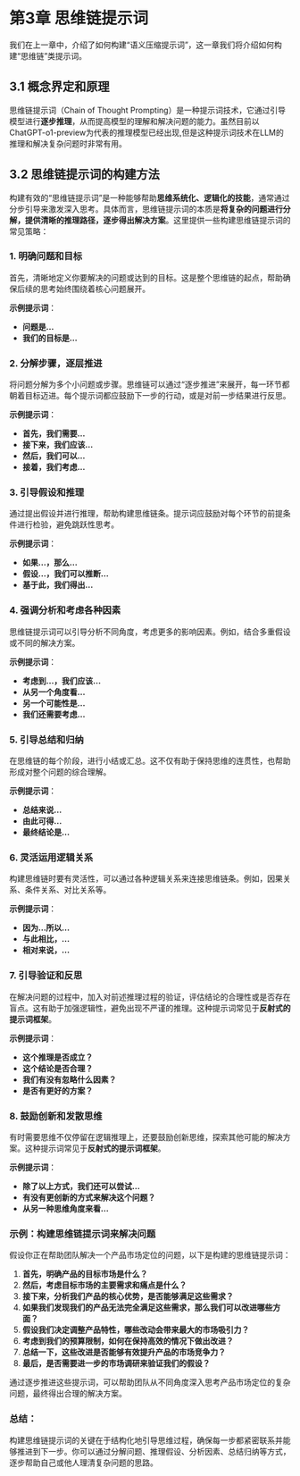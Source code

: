 # 第3章 思维链提示词

我们在上一章中，介绍了如何构建“语义压缩提示词”，这一章我们将介绍如何构建“思维链”类提示词。

## 3.1 概念界定和原理

思维链提示词（Chain of Thought Prompting）是一种提示词技术，它通过引导模型进行**逐步推理**，从而提高模型的理解和解决问题的能力。虽然目前以ChatGPT-o1-preview为代表的推理模型已经出现,但是这种提示词技术在LLM的推理和解决复杂问题时非常有用。

## 3.2 思维链提示词的构建方法

构建有效的“思维链提示词”是一种能够帮助**思维系统化、逻辑化的技能**，通常通过分步引导来激发深入思考。具体而言，思维链提示词的本质是**将复杂的问题进行分解，提供清晰的推理路径，逐步得出解决方案**。这里提供一些构建思维链提示词的常见策略：

### 1. **明确问题和目标**  
首先，清晰地定义你要解决的问题或达到的目标。这是整个思维链的起点，帮助确保后续的思考始终围绕着核心问题展开。

**示例提示词**：
- **问题是…**  
- **我们的目标是…**

### 2. **分解步骤，逐层推进**  
将问题分解为多个小问题或步骤。思维链可以通过“逐步推进”来展开，每一环节都朝着目标迈进。每个提示词都应鼓励下一步的行动，或是对前一步结果进行反思。

**示例提示词**：
- **首先，我们需要…**
- **接下来，我们应该…**
- **然后，我们可以…**
- **接着，我们考虑…**

### 3. **引导假设和推理**  
通过提出假设并进行推理，帮助构建思维链条。提示词应鼓励对每个环节的前提条件进行检验，避免跳跃性思考。

**示例提示词**：
- **如果...，那么...**
- **假设...，我们可以推断...**
- **基于此，我们得出...**

### 4. **强调分析和考虑各种因素**  
思维链提示词可以引导分析不同角度，考虑更多的影响因素。例如，结合多重假设或不同的解决方案。

**示例提示词**：
- **考虑到...，我们应该...**
- **从另一个角度看...**
- **另一个可能性是...**
- **我们还需要考虑...**

### 5. **引导总结和归纳**  
在思维链的每个阶段，进行小结或汇总。这不仅有助于保持思维的连贯性，也帮助形成对整个问题的综合理解。

**示例提示词**：
- **总结来说…**
- **由此可得...**
- **最终结论是...**

### 6. **灵活运用逻辑关系**  
构建思维链时要有灵活性，可以通过各种逻辑关系来连接思维链条。例如，因果关系、条件关系、对比关系等。

**示例提示词**：
- **因为...所以...**
- **与此相比，...**
- **相对来说，...**

### 7. **引导验证和反思**  
在解决问题的过程中，加入对前述推理过程的验证，评估结论的合理性或是否存在盲点。这有助于加强逻辑性，避免出现不严谨的推理。这种提示词常见于**反射式的提示词框架**。

**示例提示词**：
- **这个推理是否成立？**
- **这个结论是否合理？**
- **我们有没有忽略什么因素？**
- **是否有更好的方案？**

### 8. **鼓励创新和发散思维**  
有时需要思维不仅停留在逻辑推理上，还要鼓励创新思维，探索其他可能的解决方案。这种提示词常见于**反射式的提示词框架**。

**示例提示词**：
- **除了以上方式，我们还可以尝试...**
- **有没有更创新的方式来解决这个问题？**
- **从另一种思维角度来看...**

### 示例：构建思维链提示词来解决问题

假设你正在帮助团队解决一个产品市场定位的问题，以下是构建的思维链提示词：

1. **首先，明确产品的目标市场是什么？**
2. **然后，考虑目标市场的主要需求和痛点是什么？**
3. **接下来，分析我们产品的核心优势，是否能够满足这些需求？**
4. **如果我们发现我们的产品无法完全满足这些需求，那么我们可以改进哪些方面？**
5. **假设我们决定调整产品特性，哪些改动会带来最大的市场吸引力？**
6. **考虑到我们的预算限制，如何在保持高效的情况下做出改进？**
7. **总结一下，这些改进是否能够有效提升产品的市场竞争力？**
8. **最后，是否需要进一步的市场调研来验证我们的假设？**

通过逐步推进这些提示词，可以帮助团队从不同角度深入思考产品市场定位的复杂问题，最终得出合理的解决方案。

### 总结：
构建思维链提示词的关键在于结构化地引导思维过程，确保每一步都紧密联系并能够推进到下一步。你可以通过分解问题、推理假设、分析因素、总结归纳等方式，逐步帮助自己或他人理清复杂问题的思路。
